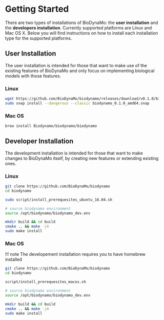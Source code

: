 # Getting Started

There are two types of installations of BioDynaMo: the **user installation** and
the **developers installation**. Currently supported platforms are Linux and
Mac OS X. Below you will find instructions on how to install each installation
type for the supported platforms.

## User Installation

The user installation is intended for those that want to make use of the
existing features of BioDynaMo and only focus on implementing biological models
with those features.

### Linux

``` sh
wget https://github.com/BioDynaMo/biodynamo/releases/download/v0.1.0/biodynamo_0.1.0_amd64.snap
sudo snap install --dangerous --classic biodynamo_0.1.0_amd64.snap
```

### Mac OS

``` sh
brew install Biodynamo/biodynamo/biodynamo
```


## Developer Installation

The development installation is intended for those that want to make changes to
BioDynaMo itself, by creating new features or extending existing ones.

### Linux

``` sh
git clone https://github.com/BioDynaMo/biodynamo
cd biodynamo

sudo script/install_prerequesites_ubuntu_16.04.sh

# source biodynamo environment
source /opt/biodynamo/biodynamo_dev.env

mkdir build && cd build
cmake .. && make -j4
sudo make install
```

### Mac OS

!!! note
	The developement installation requires you to have homebrew installed

``` sh
git clone https://github.com/BioDynaMo/biodynamo
cd biodynamo

script/install_prerequesites_macos.sh

# source biodynamo environment
source /opt/biodynamo/biodynamo_dev.env

mkdir build && cd build
cmake .. && make -j4
sudo make install
```
